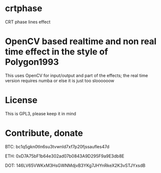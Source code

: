 # crtphase
CRT phase lines effect

# OpenCV based realtime and non real time effect in the style of Polygon1993
This uses OpenCV for input/output and part of the effects; the real time version requires numba or else it is just too sloooooow

# License
This is GPL3, please keep it in mind

# Contribute, donate
BTC: bc1q5gkn0tln6su3tvwnld7xf7p20fjssaufles47d

ETH: 0xD7A75bF1b64e302ad07b0843A9D295F9a9E3db8E

DOT: 146LV65VWKxM3HsGWNMdjvB3YKg7JHYnRkeX2K3vSTJYxsdB
